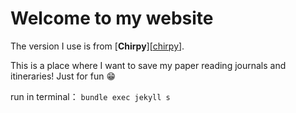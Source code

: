 # Welcome to my website

The version I use is from [**Chirpy**][[chirpy](https://github.com/cotes2020/jekyll-theme-chirpy)].

This is a place where I want to save my paper reading journals and itineraries!
Just for fun 😁

run in terminal： `bundle exec jekyll s`
